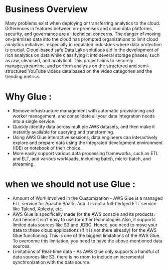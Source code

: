 # Business Overview

Many problems exist when deploying or transferring analytics to the cloud. Differences in features between on-premises and cloud data platforms, security, and governance
are all technical concerns. The danger of moving on-premises data into the cloud has prompted organizations to limit cloud analytics initiatives, especially in regulated industries where data protection is crucial. Cloud-based safe Data Lake solutions aid in
the development of rich analytics on data while classifying it into several storage phases, such as raw, cleansed, and analytical. This project aims to securely manage,streamline, and perform analysis on the structured and semi-structured YouTube videos
data based on the video categories and the trending metrics.

# Why Glue :

 - Remove infrastructure management with automatic provisioning and worker management, and consolidate all your data integration needs into a single service.
 - Quickly identify data across multiple AWS datasets, and then make it instantly available for querying and transforming.
 - Using AWS Glue interactive sessions, data engineers can interactively explore and prepare data using the integrated development environment (IDE) or notebook of their choice.
 - More easily support various data processing frameworks, such as ETL and ELT, and various workloads, including batch, micro-batch, and streaming.
 
# when we should not use Glue : 
  - Amount of Work Involved in the Customization - AWS Glue is a managed ETL service for Apache Spark. And it is not a full-fledged ETL service like Talend, Xplexty, etc.
  - AWS Glue is specifically made for the AWS console and its products. And hence it isn’t easy to use for other technologies.Also, it supports limited data sources like S3 and JDBC. Hence, you need to move your data to these cloud applications (if it is not there already) for the AWS Glue functioning.
This is one of the biggest limitations of the AWS Glue. To overcome this limitation, you need to have the above-mentioned data sources.
 - Limitations of Real-time data - As AWS Glue only supports a handful of data sources like S3, there is no room to include an incremental synchronization with the data source.




